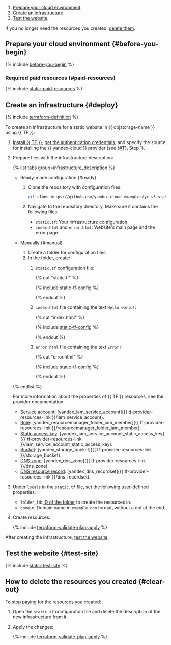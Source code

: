 1. [Prepare your cloud environment](#before-you-begin).
1. [Create an infrastructure](#deploy).
1. [Test the website](#test-site).

If you no longer need the resources you created, [delete them](#clear-out).

## Prepare your cloud environment {#before-you-begin}

{% include [before-you-begin](../_tutorials_includes/before-you-begin.md) %}

### Required paid resources {#paid-resources}

{% include [static-paid-resources](../_tutorials_includes/static-paid-resources.md) %}

## Create an infrastructure {#deploy}

{% include [terraform-definition](../_tutorials_includes/terraform-definition.md) %}

To create an infrastructure for a static website in {{ objstorage-name }} using {{ TF }}:
1. [Install {{ TF }}](../../tutorials/infrastructure-management/terraform-quickstart.md#install-terraform), [get the authentication credentials](../../tutorials/infrastructure-management/terraform-quickstart.md#get-credentials), and specify the source for installing the {{ yandex-cloud }} provider (see [{#T}](../../tutorials/infrastructure-management/terraform-quickstart.md#configure-provider), Step 1).
1. Prepare files with the infrastructure description:

   {% list tabs group=infrastructure_description %}

   - Ready-made configuration {#ready}

     1. Clone the repository with configuration files.

        ```bash
        git clone https://github.com/yandex-cloud-examples/yc-s3-static-website.git
        ```

     1. Navigate to the repository directory. Make sure it contains the following files:
        * `static.tf`: Your infrastructure configuration.
        * `index.html` and `error.html`: Website's main page and the error page.

   - Manually {#manual}

     1. Create a folder for configuration files.
     1. In the folder, create:
        1. `static.tf` configuration file:

           {% cut "static.tf" %}

           {% include [static-tf-config](../../_includes/web/static-tf-config.md) %}

           {% endcut %}

        1. `index.html` file containing the text `Hello world!`:

           {% cut "index.html" %}

           {% include [static-tf-config](../../_includes/web/index-html-config.md) %}

           {% endcut %}

        1. `error.html` file containing the text `Error!`:

           {% cut "error.html" %}

           {% include [static-tf-config](../../_includes/web/error-html-config.md) %}

           {% endcut %}

   {% endlist %}

   For more information about the properties of {{ TF }} resources, see the provider documentation:
    * [Service account](../../iam/concepts/users/service-accounts.md): [yandex_iam_service_account]({{ tf-provider-resources-link }}/iam_service_account).
    * [Role](../../iam/concepts/access-control/roles.md): [yandex_resourcemanager_folder_iam_member]({{ tf-provider-resources-link }}/resourcemanager_folder_iam_member).
    * [Static access key](../../iam/concepts/authorization/access-key.md): [yandex_iam_service_account_static_access_key]({{ tf-provider-resources-link }}/iam_service_account_static_access_key).
    * [Bucket](../../storage/concepts/bucket.md): [yandex_storage_bucket]({{ tf-provider-resources-link }}/storage_bucket).
    * [DNS zone](../../dns/concepts/dns-zone.md): [yandex_dns_zone]({{ tf-provider-resources-link }}/dns_zone).
    * [DNS resource record](../../dns/concepts/resource-record.md): [yandex_dns_recordset]({{ tf-provider-resources-link }}/dns_recordset).

1. Under `locals` in the `static.tf` file, set the following user-defined properties:
   * `folder_id`: [ID of the folder](../../resource-manager/operations/folder/get-id.md) to create the resources in.
   * `domain`: Domain name in `example.com` format, without a dot at the end.

1. Create resources:

   {% include [terraform-validate-plan-apply](../_tutorials_includes/terraform-validate-plan-apply.md) %}

After creating the infrastructure, [test the website](#test-site).

## Test the website {#test-site}

{% include [static-test-site](../_tutorials_includes/static-test-site.md) %}

## How to delete the resources you created {#clear-out}

To stop paying for the resources you created:

1. Open the `static.tf` configuration file and delete the description of the new infrastructure from it.
1. Apply the changes:

    {% include [terraform-validate-plan-apply](../_tutorials_includes/terraform-validate-plan-apply.md) %}